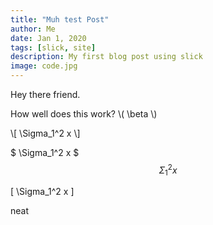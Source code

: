 ```yaml
---
title: "Muh test Post"
author: Me
date: Jan 1, 2020
tags: [slick, site]
description: My first blog post using slick
image: code.jpg
---
```


Hey there friend. 

How well does this work? \\( \beta \\)

\\[ \Sigma_1^2 x \\] 

$ \Sigma_1^2 x $ 
$$ \Sigma_1^2 x $$

\[ \Sigma_1^2 x \] 


neat
